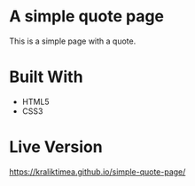 # A simple quote page
This is a simple page with a quote.
# Built With
- HTML5
- CSS3
# Live Version
https://kraliktimea.github.io/simple-quote-page/
